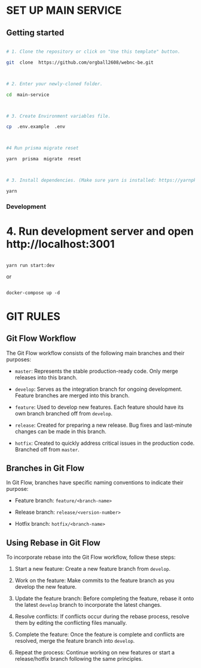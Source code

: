 # SET UP MAIN SERVICE

## Getting started

```bash

# 1. Clone the repository or click on "Use this template" button.

git  clone  https://github.com/orgball2608/webnc-be.git



# 2. Enter your newly-cloned folder.

cd  main-service



# 3. Create Environment variables file.

cp  .env.example  .env



#4 Run prisma migrate reset

yarn  prisma  migrate  reset



# 3. Install dependencies. (Make sure yarn is installed: https://yarnpkg.com/lang/en/docs/install)

yarn

```

### Development

# 4. Run development server and open http://localhost:3001

```

yarn run start:dev

```

or

```

docker-compose up -d

```

# GIT RULES

## Git Flow Workflow

The Git Flow workflow consists of the following main branches and their purposes:

- `master`: Represents the stable production-ready code. Only merge releases into this branch.

- `develop`: Serves as the integration branch for ongoing development. Feature branches are merged into this branch.

- `feature`: Used to develop new features. Each feature should have its own branch branched off from `develop`.

- `release`: Created for preparing a new release. Bug fixes and last-minute changes can be made in this branch.

- `hotfix`: Created to quickly address critical issues in the production code. Branched off from `master`.

## Branches in Git Flow

In Git Flow, branches have specific naming conventions to indicate their purpose:

- Feature branch: `feature/<branch-name>`

- Release branch: `release/<version-number>`

- Hotfix branch: `hotfix/<branch-name>`

## Using Rebase in Git Flow

To incorporate rebase into the Git Flow workflow, follow these steps:

1. Start a new feature: Create a new feature branch from `develop`.

2. Work on the feature: Make commits to the feature branch as you develop the new feature.

3. Update the feature branch: Before completing the feature, rebase it onto the latest `develop` branch to incorporate the latest changes.

4. Resolve conflicts: If conflicts occur during the rebase process, resolve them by editing the conflicting files manually.

5. Complete the feature: Once the feature is complete and conflicts are resolved, merge the feature branch into `develop`.

6. Repeat the process: Continue working on new features or start a release/hotfix branch following the same principles.
